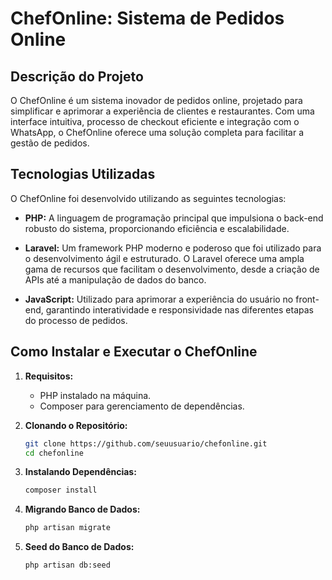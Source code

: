 # ChefOnline: Sistema de Pedidos Online

## Descrição do Projeto

O ChefOnline é um sistema inovador de pedidos online, projetado para simplificar e aprimorar a experiência de clientes e restaurantes. Com uma interface intuitiva, processo de checkout eficiente e integração com o WhatsApp, o ChefOnline oferece uma solução completa para facilitar a gestão de pedidos.

## Tecnologias Utilizadas

O ChefOnline foi desenvolvido utilizando as seguintes tecnologias:

- **PHP:** A linguagem de programação principal que impulsiona o back-end robusto do sistema, proporcionando eficiência e escalabilidade.

- **Laravel:** Um framework PHP moderno e poderoso que foi utilizado para o desenvolvimento ágil e estruturado. O Laravel oferece uma ampla gama de recursos que facilitam o desenvolvimento, desde a criação de APIs até a manipulação de dados do banco.

- **JavaScript:** Utilizado para aprimorar a experiência do usuário no front-end, garantindo interatividade e responsividade nas diferentes etapas do processo de pedidos.

## Como Instalar e Executar o ChefOnline

1. **Requisitos:**
   - PHP instalado na máquina.
   - Composer para gerenciamento de dependências.

2. **Clonando o Repositório:**
   ```bash
   git clone https://github.com/seuusuario/chefonline.git
   cd chefonline

3. **Instalando Dependências:**
   ```bash
   composer install

4. **Migrando Banco de Dados:**
   ```bash
   php artisan migrate

5. **Seed do Banco de Dados:**
   ```bash
   php artisan db:seed

